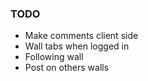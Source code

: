 
### TODO

- Make comments client side
- Wall tabs when logged in
- Following wall
- Post on others walls